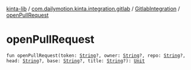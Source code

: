 [kinta-lib](../../index.md) / [com.dailymotion.kinta.integration.gitlab](../index.md) / [GitlabIntegration](index.md) / [openPullRequest](./open-pull-request.md)

# openPullRequest

`fun openPullRequest(token: `[`String`](https://kotlinlang.org/api/latest/jvm/stdlib/kotlin/-string/index.html)`?, owner: `[`String`](https://kotlinlang.org/api/latest/jvm/stdlib/kotlin/-string/index.html)`?, repo: `[`String`](https://kotlinlang.org/api/latest/jvm/stdlib/kotlin/-string/index.html)`?, head: `[`String`](https://kotlinlang.org/api/latest/jvm/stdlib/kotlin/-string/index.html)`?, base: `[`String`](https://kotlinlang.org/api/latest/jvm/stdlib/kotlin/-string/index.html)`?, title: `[`String`](https://kotlinlang.org/api/latest/jvm/stdlib/kotlin/-string/index.html)`?): `[`Unit`](https://kotlinlang.org/api/latest/jvm/stdlib/kotlin/-unit/index.html)